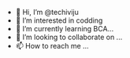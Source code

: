 - 👋 Hi, I’m @techiviju
- 👀 I’m interested in codding 
- 🌱 I’m currently learning BCA...
- 💞️ I’m looking to collaborate on ...
- 📫 How to reach me ...

<!---
techiviju/techiviju is a ✨ special ✨ repository because its `README.md` (this file) appears on your GitHub profile.
You can click the Preview link to take a look at your changes.
--->
